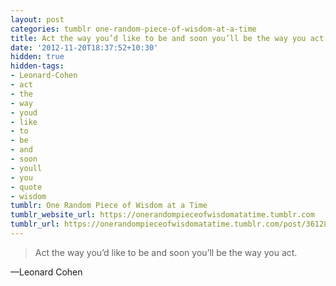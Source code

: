 ```yaml
---
layout: post
categories: tumblr one-random-piece-of-wisdom-at-a-time
title: Act the way you’d like to be and soon you’ll be the way you act.
date: '2012-11-20T18:37:52+10:30'
hidden: true
hidden-tags:
- Leonard-Cohen
- act
- the
- way
- youd
- like
- to
- be
- and
- soon
- youll
- you
- quote
- wisdom
tumblr: One Random Piece of Wisdom at a Time
tumblr_website_url: https://onerandompieceofwisdomatatime.tumblr.com
tumblr_url: https://onerandompieceofwisdomatatime.tumblr.com/post/36128614717/act-the-way-youd-like-to-be-and-soon-youll-be
---
```

> Act the way you’d like to be and soon you’ll be the way you act.

—Leonard Cohen
